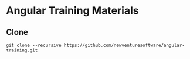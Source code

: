 # Angular Training Materials

## Clone
```
git clone --recursive https://github.com/newventuresoftware/angular-training.git
```